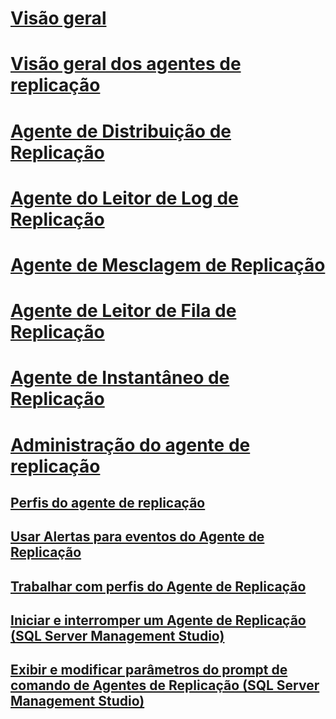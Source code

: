 # [Visão geral](replication-agents.md)  
# [Visão geral dos agentes de replicação](replication-agents-overview.md)  
# [Agente de Distribuição de Replicação](replication-distribution-agent.md)  
# [Agente do Leitor de Log de Replicação](replication-log-reader-agent.md)  
# [Agente de Mesclagem de Replicação](replication-merge-agent.md)  
# [Agente de Leitor de Fila de Replicação](replication-queue-reader-agent.md)  
# [Agente de Instantâneo de Replicação](replication-snapshot-agent.md)  
# [Administração do agente de replicação](replication-agent-administration.md)  
## [Perfis do agente de replicação](replication-agent-profiles.md)  
## [Usar Alertas para eventos do Agente de Replicação](use-alerts-for-replication-agent-events.md)  
## [Trabalhar com perfis do Agente de Replicação](work-with-replication-agent-profiles.md)  
## [Iniciar e interromper um Agente de Replicação (SQL Server Management Studio)](start-and-stop-a-replication-agent-sql-server-management-studio.md)  
## [Exibir e modificar parâmetros do prompt de comando de Agentes de Replicação (SQL Server Management Studio)](view-and-modify-replication-agent-command-prompt-parameters.md)  
